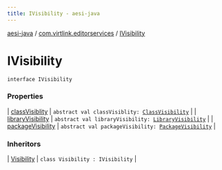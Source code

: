 ```yaml
---
title: IVisibility - aesi-java
---
```


[aesi-java](../../index.html) / [com.virtlink.editorservices](../index.html) / [IVisibility](.)

# IVisibility

`interface IVisibility`

### Properties

| [classVisiblity](class-visiblity.html) | `abstract val classVisiblity: `[`ClassVisibility`](../-class-visibility/index.html) |
| [libraryVisibility](library-visibility.html) | `abstract val libraryVisibility: `[`LibraryVisibility`](../-library-visibility/index.html) |
| [packageVisibility](package-visibility.html) | `abstract val packageVisibility: `[`PackageVisibility`](../-package-visibility/index.html) |

### Inheritors

| [Visibility](../-visibility/index.html) | `class Visibility : IVisibility` |

